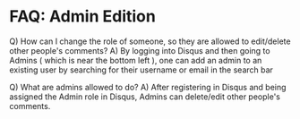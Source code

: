 

# FAQ: Admin Edition

Q) How can I change the role of someone, so they are allowed to edit/delete other people's comments?
  A) By logging into Disqus and then going to Admins ( which is near the bottom left ), one can add an admin to an existing user by searching for their username or email in
the search bar  

Q) What are admins allowed to do?
  A) After registering in Disqus and being assigned the Admin role in Disqus, Admins can delete/edit other people's comments.
  
  





